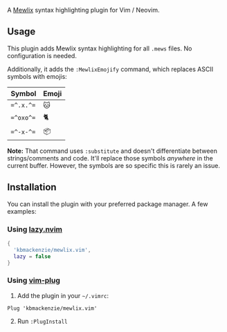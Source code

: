 A [Mewlix](https://github.com/kbmackenzie/mewlix) syntax highlighting plugin for Vim / Neovim.

## Usage

This plugin adds Mewlix syntax highlighting for all `.mews` files. No configuration is needed.

Additionally, it adds the `:MewlixEmojify` command, which replaces ASCII symbols with emojis:

| Symbol    | Emoji |
|-----------|-------|
| `=^.x.^=` | 🐱    |
| `=^oxo^=` | 🐈    |
| `=^-x-^=` | 📦    |

**Note:** That command uses `:substitute` and doesn't differentiate between strings/comments and code. It'll replace those symbols *anywhere* in the current buffer. However, the symbols are so specific this is rarely an issue.

## Installation

You can install the plugin with your preferred package manager. A few examples:

### Using [lazy.nvim](https://github.com/folke/lazy.nvim)
```lua
{
  'kbmackenzie/mewlix.vim',
  lazy = false
}
```

### Using [vim-plug](https://github.com/junegunn/vim-plug)

1. Add the plugin in your `~/.vimrc`:
```vim
Plug 'kbmackenzie/mewlix.vim'
```
2. Run `:PlugInstall`
